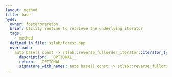 ```yaml
---
layout: method
title: base
hyde:
  owner: fosterbrereton
  brief: Utility routine to retrieve the underlying iterator
  tags:
    - method
  defined_in_file: stlab/forest.hpp
  overloads:
    auto base() const -> stlab::reverse_fullorder_iterator::iterator_type:
      description: __OPTIONAL__
      return: __OPTIONAL__
      signature_with_names: auto base() const -> stlab::reverse_fullorder_iterator::iterator_type
---
```

